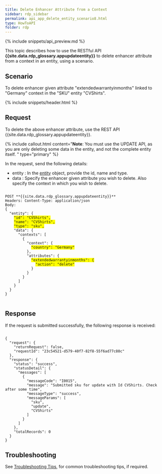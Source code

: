 ```yaml
---
title: Delete Enhancer Attribute from a Context
sidebar: rdp_sidebar
permalink: api_app_delete_entity_scenario8.html
type: HowToAPI
folder: rdp
---
```


{% include snippets/api_preview.md %}

This topic describes how to use the RESTful API **{{site.data.rdp_glossary.appupdateentity}}** to delete enhancer attribute from a context in an entity, using a scenario. 

## Scenario

To delete enhancer given attribute "extendedwarrantyinmonths" linked to "Germany" context in the "SKU" entity "CVShirts".

{% include snippets/header.html %}

## Request

To delete the above enhancer attribute, use the REST API {{site.data.rdp_glossary.appupdateentity}}. 

{% include callout.html content="**Note**: You must use the UPDATE API, as you are only deleting some data in the entity, and not the complete entity itself.
" type="primary" %}

In the request, send the following details:

* entity : In the [entity](api_entity_object_structure.html) object, provide the id, name and type. 
* data : Specify the enhancer given attribute you wish to delete. Also specify the context in which you wish to delete.

<pre>
<code>
POST **{{site.data.rdp_glossary.appupdateentity}}**
Headers: Content-Type: application/json
Body:
{
  "entity": {
    <span style="background-color: #FFFF00">"id": "CVShirts",</span>
    <span style="background-color: #FFFF00">"name": "CVShirts",</span>
    <span style="background-color: #FFFF00">"type": "sku",</span>
    "data": {
      "contexts": [
        {
          "context": {
            <span style="background-color: #FFFF00">"country": "Germany"</span>
          },
          "attributes": {
            <span style="background-color: #FFFF00">"extendedwarrantyinmonths": {</span>
              <span style="background-color: #FFFF00">"action": "delete"</span>
            }
          }
        }
      ]
    }
  }
}
</code>
</pre> 

## Response

If the request is submitted successfully, the following response is received:

<pre><code>
{
  "request": {
    "returnRequest": false,
    "requestId": "23c54521-d579-40f7-82f8-55f6ad77c80c"
  },
  "response": {
    "status": "success",
    "statusDetail": {
      "messages": [
        {
          "messageCode": "I0015",
          "message": "Submitted sku for update with Id CVShirts. Check after some time",
          "messageType": "success",
          "messageParams": [
            "sku",
            "update",
            "CVShirts"
          ]
        }
      ]
    },
    "totalRecords": 0
  }
}
</code></pre> 

## Troubleshooting

See [Troubleshooting Tips](api_troubleshooting_tips.html), for common troubleshooting tips, if required.